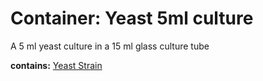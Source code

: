 # Container: Yeast 5ml culture

A 5 ml yeast culture in a 15 ml glass culture tube

  **contains:** <a href='#' onclick='easy_select("Sample Types", "Yeast Strain")'>Yeast Strain</a>

